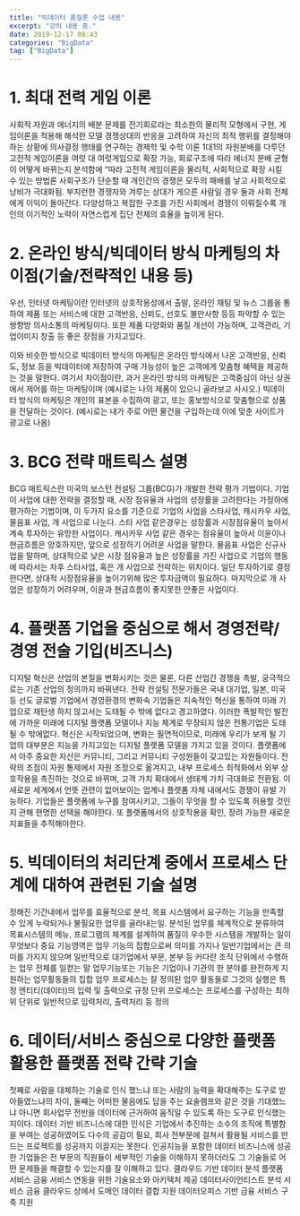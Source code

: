 ```yaml
---
title: "빅데이터 품질론 수업 내용"
excerpt: "강의 내용 중."
date: 2019-12-17 08:43
categories: "BigData"
tag: ["BigData"]
---
```



# 1.	최대 전력 게임 이론
사회적 자원과 에너지의 배분 문제를 전기회로라는 최소한의 물리적 모형에서 구현, 게임이론을 적용해 해석한 모델
경쟁상대의 반응을 고려하여 자신의 최적 행위를 결정해야하는 상황에 의사결정 행태를 연구하는 경제학 및 수학 이론
1대1의 자원분배를 다루던 고전적 게임이론을 여럿 대 여럿게임으로 확장 가능, 회로구조에 따라 에너지 분배 균형이 어떻게 바뀌는지 분석함에 “따라 고전적 게임이론을 물리적, 사회적으로 확장 시킬 수 있는 방법론
사회구조가 단순할 때 개인간의 경쟁은 모두의 패배를 낳고 사회적으로 낭비가 극대화됨.
부지런한 경쟁자와 겨루는 상대가 게으른 사람일 경우 둘과 사회 전체에게 이익이 돌아간다.
다양성하고 복잡한 구조를 가진 사회에서 경쟁이 이뤄질수록 개인의 이기적인 노력이 자연스럽게 집단 전체의 효율을 높이게 된다.

# 2.	온라인 방식/빅데이터 방식 마케팅의 차이점(기술/전략적인 내용 등)
우선, 인터넷 마케팅이란 인터넷의 상호작용성에서 출발, 온라인 채팅 및 뉴스 그룹을 통하여 제품 또는 서비스에 대한 고객반응, 신뢰도, 선호도 불만사항 등등 파악할 수 있는 쌍향방 의사소통의 마케팅이다.
또한 제품 다양화와 품질 개선이 가능하며, 고객관리, 기업이미지 창출 등 좋은 장점을 가지고있다.

이와 비슷한 방식으로 빅데이터 방식의 마케팅은 온라인 방식에서 나온 고객반응, 신뢰도, 정보 등을 빅데이터에 저장하여 구매 가능성이 높은 고객에게 맞춤형 혜택을 제공하는 것을 말한다.
여기서 차이점이란, 과거 온라인 방식의 마케팅은 고객중심이 아닌 상권에서 제어를 하는 마케팅이며 (예시로는 나의 제품이 있으니 골라보고 사시오.) 빅데이터 방식의 마케팅은 개인의 표본을 수집하여 광고, 또는 홍보방식으로 맞춤형으로 상품을 전달하는 것이다. (예시로는 내가 주로 어떤 물건을 구입하는데 이에 맞춘 사이트가 광고로 나옴)

# 3.	BCG 전략 매트릭스 설명
BCG 매트릭스란 미국의 보스턴 컨설팅 그룹(BCG)가 개발한 전략 평가 기법이다.
기업이 사업에 대한 전략을 결정할 때, 시장 점유율과 사업의 성장률을 고려한다는 가정하에 평가하는 기법이며, 이 두가지 요소를 기준으로 기업의 사업을 스타사업, 캐시카우 사업, 물음표 사업, 개 사업으로 나눈다.
스타 사업 같은경우는 성장률과 시장점유율이 높아서 계속 투자하는 유망한 사업이다.
캐시카우 사업 같은 경우는 점유율이 높아서 이윤이나 현금흐름은 양호하지만, 앞으로 성장하기 어려운 사업을 말한다.
물음표 사업은 신규사업을 말하며, 상대적으로 낮은 시장 점유율과 높은 성장률을 가진 사업으로 기업의 행동에 따라서는 차후 스타사업, 혹은 개 사업으로 전락하는 위치이다. 일단 투자하기로 결정한다면, 상대적 시장점유율을 높이기위해 많은 투자금액이 필요하다.
마지막으로 개 사업은 성장하기 어려우며, 이윤과 현금흐름이 좋지못한 안좋은 사업이다.

# 4.	플랫폼 기업을 중심으로 해서 경영전략/경영 전술 기입(비즈니스)
디지털 혁신은 산업의 본질을 변화시키는 것은 물론, 다른 산업간 경쟁을 촉발, 궁극적으로는 기존 산업의 정의까지 바꿔낸다.
전략 컨설팅 전문가들은 국내 대기업, 일본, 미국 등 선도 글로벌 기업에서 경영환경의 변화속 기업들은 지속적인 혁신을 통하여 미래 기업으로 재탄생 하지 않고서는 도태될 수 밖에 없다고 경고하였다.
이러한 폭발적인 발전에 가까운 미래에 디지털 플랫폼 모델이나 지능 체계로 무장되지 않은 전통기업은 도태될 수 밖에없다.
혁신은 시작되었으며, 변화는 필연적이므로, 미래에 우리가 보게 될 기업의 대부분은 지능을 가지고있는 디지털 플랫폼 모델을 가지고 있을 것이다.
플랫폼에서 아주 중요한 자산은 커뮤니티, 그리고 커뮤니티 구성원들이 갖고있는 자원들이다.
전략의 초점이 자원 통제에서 자원 조정으로 옮겨지고, 내부 프로세스 최적화에서 외부 상호작용을 촉진하는 것으로 바뀌며, 고객 가치 확대에서 생태계 가치 극대화로 전환됨.
이 새로운 세계에서 언뜻 관련이 없어보이는 업계나 플랫폼 자체 내에서도 경쟁이 유발 가능하다.
기업들은 플랫폼에 누구를 참여시키고, 그들이 무엇을 할 수 있도록 허용할 것인지 관해 현명한 선택을 해야한다. 또 플랫폼에서의 상호작용을 확인, 장려 가능한 새로운 지표들을 추적해야한다.

# 5.	빅데이터의 처리단계 중에서 프로세스 단계에 대하여 관련된 기술 설명
정해진 기간내에서 업무를 효율적으로 분석, 목표 시스템에서 요구하는 기능을 만족할 수 있게 누락되거나 불필요한 업무를 골라내는일.
분석된 업무를 체계적으로 분류하여 목표시스템의 메뉴, 프로그램의 체계를 설계하여 품질이 우수한 시스템을 개발하는 일이 무엇보다 중요
기능영역은 업무 기능의 집합으로써 의미를 가지나 일반기업에서는 큰 의미를 가지지 않으며 일반적으로 대기업에서 부문, 본부 등 커다란 조직 단위에서 수행하는 업무 전체를 일컫는 말
업무기능또는 기능은 기업이나 기관의 한 분야를 완전하게 지원하는 업무활동들의 집합
업무 프로세스는 잘 정의된 업무 활동들로 그것의 실행은 특정 엔티티(데이터)의 입력 및 출력으로 규정
단위 프로세스는 프로세스를 구성하는 최하위 단위로 일반적으로 입력처리, 출력처리 등 정의

# 6.	데이터/서비스 중심으로 다양한 플랫폼 활용한 플랫폼 전략 간략 기술
첫째로 사람을 대체하는 기술로 인식 했느냐 또는 사람의 능력을 확대해주는 도구로 받아들였느냐의 차이, 둘째는 어떠한 물음에도 답을 주는 요술램프와 같은 것을 기대했느냐 아니면 회사업무 전반을 데이터에 근거하여 움직일 수 있도록 하는 도구로 인식했는지이다.
데이터 기반 비즈니스에 대한 인식은 기업에서 추진하는 소수의 조직에 특별함을 부여는 성공하였어도 다수의 공감이 필요, 회사 전부문에 걸쳐서 활용될 서비스를 만드는 프로젝트를 성공까지 이끌지는 못한다.
인공지능을 포함한 데이터 비즈니스에 성공한 기업들은 전 부문의 직원들이 세부적인 기술을 이해하지 못하더라도 그 기술들로 어떤 문제들을 해결할 수 있는지를 잘 이해하고 있다.
클라우드 기반 데이터 분석 플랫폼 서비스
금융 서비스 연동을 위한 기술요소와 아키텍처 제공
데이터사이언티스트 분석 서비스
금융 클라우드 상에서 도메인 데이터 결합 지원
데이터오피스 기반 금융 서비스 구축 지원
